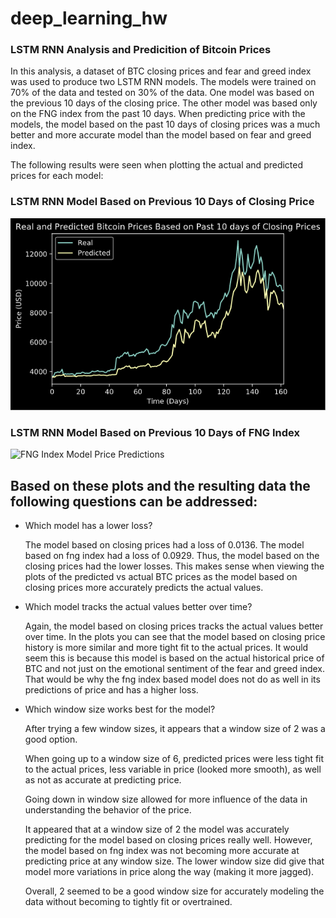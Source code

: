# deep_learning_hw

### LSTM RNN Analysis and Predicition of Bitcoin Prices

In this analysis, a dataset of BTC closing prices and fear and greed index was used to produce two LSTM RNN models. The models were trained on 70% of the data and tested on 30% of the data. One model was based on the previous 10 days of the closing price. The other model was based only on the FNG index from the past 10 days. When predicting price with the models, the model based on the past 10 days of closing prices was a much better and more accurate model than the model based on fear and greed index.

The following results were seen when plotting the actual and predicted prices for each model:

### LSTM RNN Model Based on Previous 10 Days of Closing Price

![Closing Price Model Price Predictions](./BTC_Price_Prediction_Closing_Prices.png)

### LSTM RNN Model Based on Previous 10 Days of FNG Index

![FNG Index Model Price Predictions](./BTC_Price_Predictions_FNG_Index.png)

## Based on these plots and the resulting data the following questions can be addressed:

* Which model has a lower loss?

    The model based on closing prices had a loss of 0.0136. The model based on fng index had a loss of 0.0929. Thus, the model based on the closing prices had the lower losses. This makes sense when viewing the plots of the predicted vs actual BTC prices as the model based on closing prices more accurately predicts the actual values.

* Which model tracks the actual values better over time?

    Again, the model based on closing prices tracks the actual values better over time. In the plots you can see that the model based on closing price history is more similar and more tight fit to the actual prices. It would seem this is because this model is based on the actual historical price of BTC and not just on the emotional sentiment of the fear and greed index. That would be why the fng index based model does not do as well in its predictions of price and has a higher loss.

* Which window size works best for the model?

    After trying a few window sizes, it appears that a window size of 2 was a good option. 

    When going up to a window size of 6, predicted prices were less tight fit to the actual prices, less variable in price (looked more smooth), as well as not as accurate at predicting price. 

    Going down in window size allowed for more influence of the data in understanding the behavior of the price. 

    It appeared that at a window size of 2 the model was accurately predicting for the model based on closing prices really well. However, the model based on fng index was not becoming more accurate at predicting price at any window size. The lower window size did give that model more variations in price along the way (making it more jagged). 
    
    Overall, 2 seemed to be a good window size for accurately modeling the data without becoming to tightly fit or overtrained.